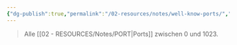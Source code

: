 ```yaml
---
{"dg-publish":true,"permalink":"/02-resources/notes/well-know-ports/","tags":["netzwerk/ip/ipv4","netzwerk/protocol"],"noteIcon":"","updated":"2024-11-04T08:49:49.326+01:00"}
---
```


> Alle [[02 - RESOURCES/Notes/PORT\|Ports]] zwischen 0 und 1023.